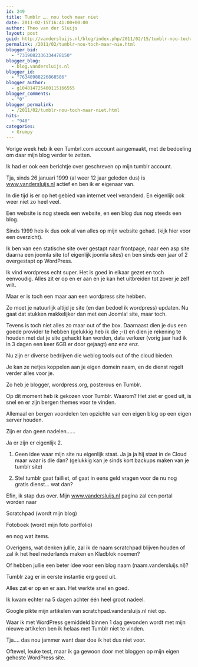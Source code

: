 ```yaml
---
id: 249
title: Tumblr …. nou toch maar niet
date: 2011-02-15T16:41:00+00:00
author: Theo van der Sluijs
layout: post
guid: http://vandersluijs.nl/blog/index.php/2011/02/15/tumblr-nou-toch-maar-nie/
permalink: /2011/02/tumblr-nou-toch-maar-nie.html
blogger_bid:
  - "7319082336334478150"
blogger_blog:
  - blog.vandersluijs.nl
blogger_id:
  - "76348988226868586"
blogger_author:
  - g104814725400115166555
blogger_comments:
  - "0"
blogger_permalink:
  - /2011/02/tumblr-nou-toch-maar-niet.html
hits:
  - "940"
categories:
  - Grumpy
---
```

Vorige week heb ik een Tumbrl.com account aangemaakt, met de bedoeling om daar mijn blog verder te zetten.

Ik had er ook een berichtje over geschreven op mijn tumblr account.

Tja, sinds 26 januari 1999 (al weer 12 jaar geleden dus) is www.vandersluijs.nl actief en ben ik er eigenaar van.

In die tijd is er op het gebied van internet veel veranderd. En eigenlijk ook weer niet zo heel veel.

Een website is nog steeds een website, en een blog dus nog steeds een blog.

Sinds 1999 heb ik dus ook al van alles op mijn website gehad. (kijk hier voor een overzicht).

Ik ben van een statische site over gestapt naar frontpage, naar een asp site daarna een joomla site (of eigenlijk joomla sites) en ben sinds een jaar of 2 overgestapt op WordPress.

Ik vind wordpress echt super. Het is goed in elkaar gezet en toch eenvoudig. Alles zit er op en er aan en je kan het uitbreiden tot zover je zelf wilt.

Maar er is toch een maar aan een wordpress site hebben.

Zo moet je natuurlijk altijd je site (en dan bedoel ik wordpress) updaten. Nu gaat dat stukken makkelijker dan met een Joomla! site, maar toch.

Tevens is toch niet alles zo maar out of the box. Daarnaast dien je dus een goede provider te hebben (gelukkig heb ik die ;-)) en dien je rekening te houden met dat je site gehackt kan worden, data verkeer (vorig jaar had ik in 3 dagen een keer 6GB er door gejaagt) enz enz enz.

Nu zijn er diverse bedrijven die weblog tools out of the cloud bieden.

Je kan ze netjes koppelen aan je eigen domein naam, en de dienst regelt verder alles voor je.

Zo heb je blogger, wordpress.org, posterous en Tumblr.

Op dit moment heb ik gekozen voor Tumblr. Waarom? Het ziet er goed uit, is snel en er zijn bergen themes voor te vinden.

Allemaal en bergen voordelen ten opzichte van een eigen blog op een eigen server houden.

Zijn er dan geen nadelen……

Ja er zijn er eigenlijk 2. 

1. Geen idee waar mijn site nu eigenlijk staat. Ja ja ja hij staat in de Cloud maar waar is die dan? (gelukkig kan je sinds kort backups maken van je tumblr site)

2. Stel tumblr gaat failliet, of gaat in eens geld vragen voor de nu nog gratis dienst… wat dan?

Efin, ik stap dus over. Mijn www.vandersluijs.nl pagina zal een portal worden naar

Scratchpad (wordt mijn blog)

Fotoboek (wordt mijn foto portfolio)

en nog wat items.

Overigens, wat denken jullie, zal ik de naam scratchpad blijven houden of zal ik het heel nederlands maken en Kladblok noemen?

Of hebben jullie een beter idee voor een blog naam (naam.vandersluijs.nl)?

Tumblr zag er in eerste instantie erg goed uit.

Alles zat er op en er aan. Het werkte snel en goed.

Ik kwam echter na 5 dagen achter één heel groot nadeel.

Google pikte mijn artikelen van scratchpad.vandersluijs.nl niet op.

Waar ik met WordPress gemiddeld binnen 1 dag gevonden wordt met mijn nieuwe artikelen ben ik helaas met Tumblr niet te vinden.

Tja…. das nou jammer want daar doe ik het dus niet voor.

Oftewel, leuke test, maar ik ga gewoon door met bloggen op mijn eigen gehoste WordPress site.